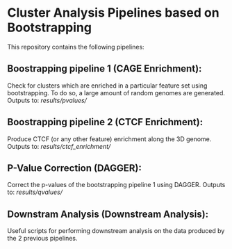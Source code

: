# Cluster Analysis Pipelines based on Bootstrapping
This repository contains the following pipelines:
## Boostrapping pipeline 1 (CAGE Enrichment):
Check for clusters which are enriched in a particular feature set using bootstrapping. To do so, a large amount of random genomes are generated.
Outputs to: _results/pvalues/_
## Boostrapping pipeline 2 (CTCF Enrichment):
Produce CTCF (or any other feature) enrichment along the 3D genome.
Outputs to: _results/ctcf_enrichment/_
## P-Value Correction (DAGGER):
Correct the p-values of the bootstrapping pipeline 1 using DAGGER.
Outputs to: _results/qvalues/_
## Downstram Analysis (Downstream Analysis):
Useful scripts for performing downstream analysis on the data produced by the 2 previous pipelines.